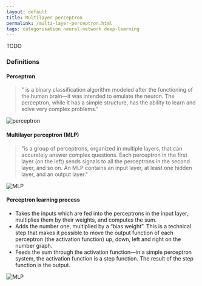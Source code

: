 ```yaml
---
layout: default
title: Multilayer perceptron
permalink: /multi-layer-perceptron.html
tags: categorisation neural-network deep-learning
---
```


TODO

### Definitions


#### Perceptron

> " is a binary classification algorithm modeled after the functioning of the human brain—it was intended to emulate 
> the neuron. The perceptron, while it has a simple structure, has the ability to learn and solve very complex problems."


![perceptron]({{site.url}}{{site.prod}}/assets/images/perceptron.png)

#### Multilayer perceptron (MLP)

> "is a group of perceptrons, organized in multiple layers, that can accurately answer complex questions. 
> Each perceptron in the first layer (on the left) sends signals to all the perceptrons in the second layer, and so on.
> An MLP contains an input layer, at least one hidden layer, and an output layer."


![MLP]({{site.url}}{{site.prod}}/assets/images/mlp.png)

#### Perceptron learning process

- Takes the inputs which are fed into the perceptrons in the input layer, multiplies them by their weights, and computes the sum.
- Adds the number one, multiplied by a “bias weight”. This is a technical step that makes it possible to move the output function of each perceptron (the activation function) up, down, left and right on the number graph.
- Feeds the sum through the activation function—in a simple perceptron system, the activation function is a step function.
The result of the step function is the output. 

![MLP]({{site.url}}{{site.prod}}/assets/images/perceptron-learning-process.png)

